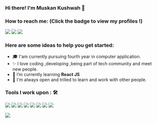 ### Hi there! I'm Muskan Kushwah 👋

### How to reach me: <strong>(Click the badge to view my profiles !)</strong>

<a href="mailto:muskankushwah2566@gmail.com"><img src="https://img.shields.io/badge/muskankushwah2566@gmail.com-%23D14836.svg?&style=for-the-badge&logo=gmail&logoColor=white"></a>
<a  href="https://instagram.com/smile_3975?utm_medium=copy_link"><img src="https://img.shields.io/badge/@smile_3975-%23E4405F.svg?&style=for-the-badge&logo=instagram&logoColor=white"></a>   <a href="https://www.linkedin.com/in/muskan-kushwah-a44143204/"><img src="https://img.shields.io/badge/Muskan Kushwah-%230077B5.svg?&style=for-the-badge&logo=linkedin&logoColor=white" ></a>   

### Here are some ideas to help you get started:

- 🎓 I'am currently pursuing fourth year in computer application.
- ✨ I love coding ,developing ,being part of tech community and meet new people.  
- 🌱 I’m currently learning <strong>React JS</strong>
-  💬 I'm always open and trilled to learn and work with other people.

### Tools I work upon : 🛠

<img src="https://img.shields.io/badge/c++%20-%2300599C.svg?&style=for-the-badge&logo=c%2B%2B&logoColor=white">   <img src="https://img.shields.io/badge/javascript%20-%23323330.svg?&style=for-the-badge&logo=javascript&logoColor=%23F7DF1E">   <img src="https://img.shields.io/badge/html5%20-%23E34F26.svg?&style=for-the-badge&logo=html5&logoColor=white">   <img src="https://img.shields.io/badge/css3%20-%231572B6.svg?&style=for-the-badge&logo=css3&logoColor=white">   <img src="https://img.shields.io/badge/react%20-%2320232a.svg?&style=for-the-badge&logo=react&logoColor=%2361DAFB">   <img src="https://img.shields.io/badge/bootstrap%20-%23563D7C.svg?&style=for-the-badge&logo=bootstrap&logoColor=white">   <img src="https://img.shields.io/badge/git%20-%23F05033.svg?&style=for-the-badge&logo=git&logoColor=white"/>   <img src="http://img.shields.io/badge/-VS%20Code-000000?style=for-the-badge&logo=Visual-studio-code&logoColor=blue">

<img src="https://github-readme-stats.vercel.app/api?username=muskan2566&show_icons=true&title_color=03fc90&icon_color=03fc90&text_color=03fc90&bg_color=002b19">
